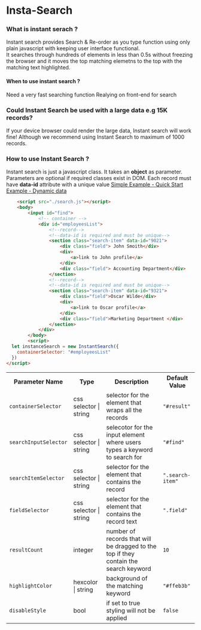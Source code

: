 ﻿# Insta-Search

### What is instant serach ? 

Instant search provides Search & Re-order as you type function using only plain javascript with keeping user interface functional.  
It searches through hundreds of elements in less than 0.5s without freezing the browser and it moves the top matching elemetns to the top with the matching text highlighted.






#### When to use instant search ? 
 Need a very fast searching function
 Realying on front-end for search

### Could Instant Search be used with a large data e.g 15K records? 
If your device browser could render the large data, Instant search will work fine! Although we recommend using Instant Search to maximum of 1000 records. 


### How to use Instant Search ? 

Instant search is just a javascript class. It takes an **object** as parameter. Parameters are optional if required classes exist in DOM. Each record must have  **data-id** attribute with a unique value
[Simple Example - Quick Start](https://azizomarck.github.io/liveSearch/example/example.html) <br />
[Example - Dynamic data ](https://azizomarck.github.io/liveSearch/example/example.html)  
```html
	<script src="./search.js"></script>
	<body>
		<input id="find">
			<!-- container -->
			<div id="employeesList">
				<!--record-->
				<!--data-id is required and must be unique-->
				<section class="search-item" data-id="9021">
					<div class="field"> John Smoith</div>
					<div>
						<a>link to John profile</a>
					</div>
					<div class="field"> Accounting Department</div>
				</section>
				<!--record-->
				<!--data-id is required and must be unique-->
				<section class="search-item" data-id="9321">
					<div class="field">Oscar Wilde</div>
					<div>
						<a>link to Oscar profile</a>
					</div>
					<div class="field">Marketing Department </div>
				</section>
			</div>
		</body>
		<script>
  let instanceSearch = new InstantSearch({
    containerSelector: "#employeesList"
  })
</script>
```





 <table>
   <tr>
      <th>Parameter Name</th>
      <th>Type</th>
      <th>Description</th>
      <th>Default Value</th>
   </tr>
   <tr>
      <td><code>containerSelector</code></td>
      <td>css selector | string</td>
      <td>selector for the element that wraps all the records</td>
      <td><code>"#result"</code></td>
   </tr>
   <tr>
      <td><code>searchInputSelector</code></td>
      <td>css selector | string</td>
      <td>selecotor for the input element where users types a keyword to search for</td>
      <td><code>"#find"</code></td>
   </tr>
   <tr>
      <td><code>searchItemSelector</code></td>
      <td>css selector | string</td>
      <td> selector for the element that contains the record </td>
      <td><code>".search-item"</code></td>
   </tr>
   <tr>
      <td><code>fieldSelector</code></td>
      <td>css selector | string</td>
      <td>selector for the element that contains the record text</td>
      <td><code>".field"</code></td>
   </tr>
   <tr>
      <td><code>resultCount</code></td>
      <td> integer</td>
      <td>number of records that will be dragged to the top if they contain the search keyword</td>
      <td><code>10</code></td>
   </tr>
   <tr>
      <td><code>highlightColor</code></td>
      <td>hexcolor | string</td>
      <td>background of the matching keyword</td>
      <td><code>"#ffeb3b"</code></td>
   </tr>
   <tr>
      <td><code>disableStyle</code></td>
      <td>bool</td>
      <td>if set to true styling will not be applied</td>
      <td><code>false</code></td>
   </tr>
</table>

